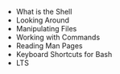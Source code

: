 * What is the Shell
* Looking Around
* Manipulating Files
* Working with Commands
* Reading Man Pages
* Keyboard Shortcuts for Bash
* LTS
